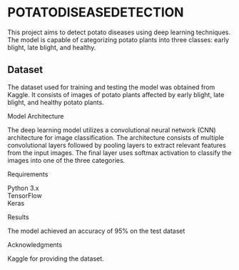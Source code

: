 <h1>POTATODISEASEDETECTION</h1>

This project aims to detect potato diseases using deep learning techniques. The model is capable of categorizing potato plants into three classes: early blight, late blight, and healthy.

<h2>Dataset</h2>

The dataset used for training and testing the model was obtained from Kaggle. It consists of images of potato plants affected by early blight, late blight, and healthy potato plants.

Model Architecture

The deep learning model utilizes a convolutional neural network (CNN) architecture for image classification. The architecture consists of multiple convolutional layers followed by pooling layers to extract relevant features from the input images. The final layer uses softmax activation to classify the images into one of the three categories.

Requirements

Python 3.x  
TensorFlow   
Keras   

Results

The model achieved an accuracy of 95% on the test dataset

Acknowledgments

Kaggle for providing the dataset.
